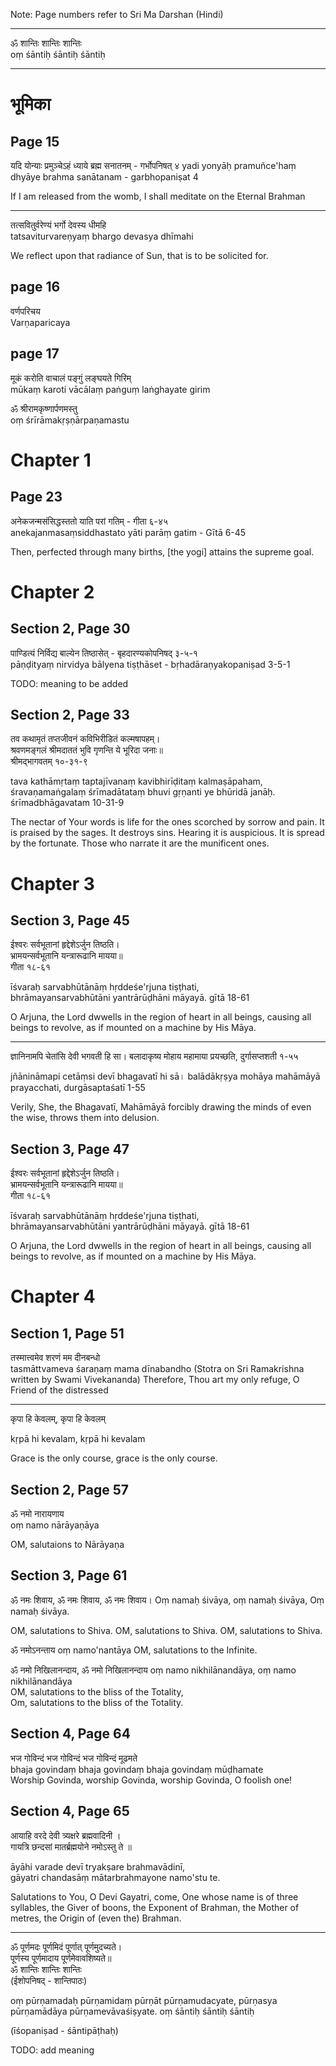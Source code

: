 Note: Page numbers refer to Sri Ma Darshan (Hindi)

----

ॐ शान्तिः शान्तिः शान्तिः  
oṃ śāntiḥ śāntiḥ śāntiḥ


-----
भूमिका
=====
Page 15
------
यदि योन्याः प्रमुञ्चेऽहं ध्याये ब्रह्म सनातनम् - गर्भोपनिषत् ४
yadi yonyāḥ pramuñce'haṃ dhyāye brahma sanātanam - garbhopaniṣat 4

If I am released from the womb, I shall meditate on the Eternal Brahman

-----

तत्सवितुर्वरेण्यं भर्गो देवस्य धीमहि  
tatsaviturvareṇyaṃ bhargo devasya dhīmahi

We reflect upon that radiance of Sun, that is to be solicited for.


page 16
------
वर्णपरिचय  
Varṇaparicaya

page 17
------
मूकं करोति वाचालं पङ्गुं लङ्घयते गिरिम्  
mūkaṃ karoti vācālaṃ paṅguṃ laṅghayate girim


ॐ श्रीरामकृष्णार्पणमस्तु  
oṃ śrīrāmakṛṣṇārpaṇamastu

Chapter 1
========
Page 23
-----
अनेकजन्मसंसिद्धस्ततो याति परां गतिम् - गीता ६-४५   
anekajanmasaṃsiddhastato yāti parāṃ gatim - Gītā 6-45

Then, perfected through many births, [the yogi] attains the supreme goal.

Chapter 2
========
Section 2, Page 30
--------------

पाण्डित्यं निर्विद्य बाल्येन तिष्ठासेत् - बृहदारण्यकोपनिषद् ३-५-१   
pāṇḍityaṃ nirvidya bālyena tiṣṭhāset - bṛhadāraṇyakopaniṣad 3-5-1

TODO: meaning to be added


Section 2, Page 33
--------------


तव कथामृतं तप्तजीवनं कविभिरीडितं कल्मषापहम्।  
श्रवणमङ्गलं श्रीमदाततं भुवि गृणन्ति ये भूरिदा जनाः॥   
श्रीमद्भागवतम् १०-३१-९  

tava kathāmṛtaṃ taptajīvanaṃ kavibhirīḍitaṃ kalmaṣāpaham,  
śravaṇamaṅgalaṃ śrīmadātataṃ bhuvi gṛṇanti ye bhūridā janāḥ.   
śrīmadbhāgavatam 10-31-9  


The nectar of Your words is life for the ones scorched by sorrow and pain. It is praised by the sages. It destroys sins. Hearing it is auspicious. It is spread by the fortunate. Those who narrate it are the munificent ones. 

Chapter 3
========
Section 3, Page 45
--------------
ईश्वरः सर्वभूतानां हृद्देशेऽर्जुन तिष्ठति।  
भ्रामयन्सर्वभूतानि यन्त्रारूढानि मायया॥  
गीता १८-६१  

īśvaraḥ sarvabhūtānāṃ hṛddeśe'rjuna tiṣṭhati,  
bhrāmayansarvabhūtāni yantrārūḍhāni māyayā.
gītā 18-61

O Arjuna, the Lord dwwells in the region of heart in all beings, causing all beings to revolve, as if mounted on a machine by His Māya.

---

ज्ञानिनामपि चेतांसि देवी भगवती हि सा।
बलादाकृष्य मोहाय महामाया प्रयच्छति,
दुर्गासप्तशती १-५५

jñānināmapi cetāṃsi devī bhagavatī hi sā।
balādākṛṣya mohāya mahāmāyā prayacchati,
durgāsaptaśatī 1-55

Verily, She, the Bhagavatī, Mahāmāyā forcibly drawing the minds of even the wise, throws them into delusion.

Section 3, Page 47
--------------
ईश्वरः सर्वभूतानां हृद्देशेऽर्जुन तिष्ठति।  
भ्रामयन्सर्वभूतानि यन्त्रारूढानि मायया॥  
गीता १८-६१  

īśvaraḥ sarvabhūtānāṃ hṛddeśe'rjuna tiṣṭhati,  
bhrāmayansarvabhūtāni yantrārūḍhāni māyayā.
gītā 18-61

O Arjuna, the Lord dwwells in the region of heart in all beings, causing all beings to revolve, as if mounted on a machine by His Māya.

Chapter 4
========
Section 1, Page 51
--------------
तस्मात्त्वमेव शरणं मम दीनबन्धो  
tasmāttvameva śaraṇaṃ mama dīnabandho 
(Stotra on Sri Ramakrishna written by Swami Vivekananda)
Therefore, Thou art my only refuge, O Friend of the distressed

----
कृपा हि केवलम्, कृपा हि केवलम्

kṛpā hi kevalam, kṛpā hi kevalam

Grace is the only course, grace is the only course.

Section 2, Page 57
--------------
ॐ नमो नारायणाय  
oṃ namo nārāyaṇāya

OM, salutaions to Nārāyaṇa

Section 3, Page 61
--------------

ॐ नमः शिवाय, ॐ नमः शिवाय,  ॐ नमः शिवाय। 
Oṃ namaḥ śivāya, oṃ namaḥ śivāya,  Oṃ namaḥ śivāya.

OM, salutations to Shiva. OM, salutations to Shiva. OM, salutations to Shiva.

ॐ नमोऽनन्ताय
oṃ namo'nantāya
OM, salutations to the Infinite.

ॐ नमो निखिलानन्दाय, ॐ नमो निखिलानन्दाय
oṃ namo nikhilānandāya, oṃ namo nikhilānandāya   
OM, salutations to the bliss of the Totality,  
Om, salutations to the bliss of the Totality.

Section 4, Page 64
--------------

भज गोविन्दं भज गोविन्दं भज गोविन्दं  मूढमते  
bhaja govindaṃ bhaja govindaṃ bhaja govindaṃ mūḍhamate  
Worship Govinda, worship Govinda, worship Govinda, O foolish one!

Section 4, Page 65
--------------

आयाहि वरदे देवी त्र्यक्षरे ब्रह्मवादिनी ।  
गायत्रि छन्दसां मातर्ब्रह्मयोने नमोऽस्तु ते ॥  

āyāhi varade devī tryakṣare brahmavādinī,  
gāyatri chandasāṃ mātarbrahmayone namo'stu te.

Salutations to You, O Devi Gayatri, come, One whose name is of three syllables, the Giver of boons,  the Exponent of Brahman, the Mother of metres, the Origin of (even the) Brahman.
 
-----
 
ॐ पूर्णमदः पूर्णमिदं पूर्णात् पूर्णमुदच्यते।   
पूर्णस्य पूर्णमादाय पूर्णमेवावशिष्यते॥  
ॐ शान्तिः शान्तिः शान्तिः  
(ईशोपनिषद् - शान्तिपाठः) 

oṃ pūrṇamadaḥ pūrṇamidaṃ pūrṇāt pūrṇamudacyate,
pūrṇasya pūrṇamādāya pūrṇamevāvaśiṣyate.
oṃ śāntiḥ śāntiḥ śāntiḥ

(īśopaniṣad - śāntipāṭhaḥ)

TODO: add meaning


